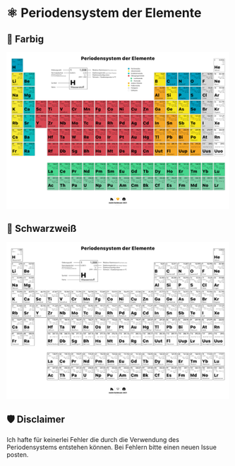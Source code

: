 # ⚛ Periodensystem der Elemente

## 🌈 Farbig
<a href="https://raw.githack.com/KuhlTime/Periodensystem/main/Periodensystem - Farbe.pdf">![Farbe](./assets/farbe.png)</a>

## 🔲 Schwarzweiß
<a href="https://raw.githack.com/KuhlTime/Periodensystem/main/Periodensystem - SW.pdf">![SW](./assets/sw.png)</a>

## 🛡 Disclaimer
Ich hafte für keinerlei Fehler die durch die Verwendung des Periodensystems entstehen können. Bei Fehlern bitte einen neuen Issue posten.

